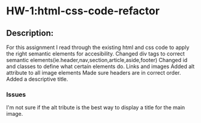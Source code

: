 # HW-1:html-css-code-refactor 
## Description:
For this assignment I read through the existing html and css code to apply the right semantic elements for accesibility. 
Changed div tags to correct semantic elements(ie.header,nav,section,article,aside,footer)
Changed id and classes to define what certain elements do. Links and images
Added alt attribute to all image elements
Made sure headers are in correct order.
Added a descriptive title.

### Issues
I'm not sure if the alt tribute is the best way to display a title for the main image.







